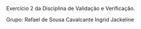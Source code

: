 Exercício 2 da Disciplina de Validação e Verificação.

Grupo:
Rafael de Sousa Cavalcante
Ingrid Jackeline
